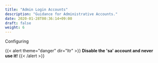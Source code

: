 ```yaml
---
title: "Admin Login Accounts"
description: "Guidance for Administrative Accounts."
date: 2020-01-28T00:36:14+09:00
draft: false
weight: 6
---
```


Configuring 

{{< alert theme="danger" dir="ltr" >}} **Disable the 'sa' account and never use it!**
{{< /alert >}}